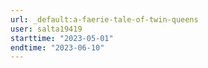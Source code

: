```yaml
---
url: _default:a-faerie-tale-of-twin-queens
user: salta19419
starttime: "2023-05-01"
endtime: "2023-06-10"
---
```

<reserve />